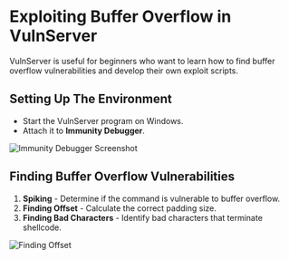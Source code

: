 # Exploiting Buffer Overflow in VulnServer
VulnServer is useful for beginners who want to learn how to find buffer overflow vulnerabilities and develop their own exploit scripts.

## **Setting Up The Environment**
- Start the VulnServer program on Windows.
- Attach it to **Immunity Debugger**.

![Immunity Debugger Screenshot](images/immunity_debugger.png)

## **Finding Buffer Overflow Vulnerabilities**
1. **Spiking** - Determine if the command is vulnerable to buffer overflow.
2. **Finding Offset** - Calculate the correct padding size.
3. **Finding Bad Characters** - Identify bad characters that terminate shellcode.

![Finding Offset](images/finding_offset.png)
